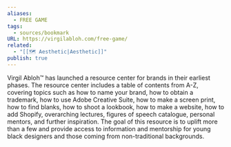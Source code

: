 ```yaml
---
aliases:
  - FREE GAME
tags:
  - sources/bookmark
URL: https://virgilabloh.com/free-game/
related:
  - "[[🗺️ Aesthetic|Aesthetic]]"
publish: true
---
```


Virgil Abloh™ has launched a resource center for brands in their earliest phases. The resource center includes a table of contents from A-Z, covering topics such as how to name your brand, how to obtain a trademark, how to use Adobe Creative Suite, how to make a screen print, how to find blanks, how to shoot a lookbook, how to make a website, how to add Shopify, overarching lectures, figures of speech catalogue, personal mentors, and further inspiration. The goal of this resource is to uplift more than a few and provide access to information and mentorship for young black designers and those coming from non-traditional backgrounds.